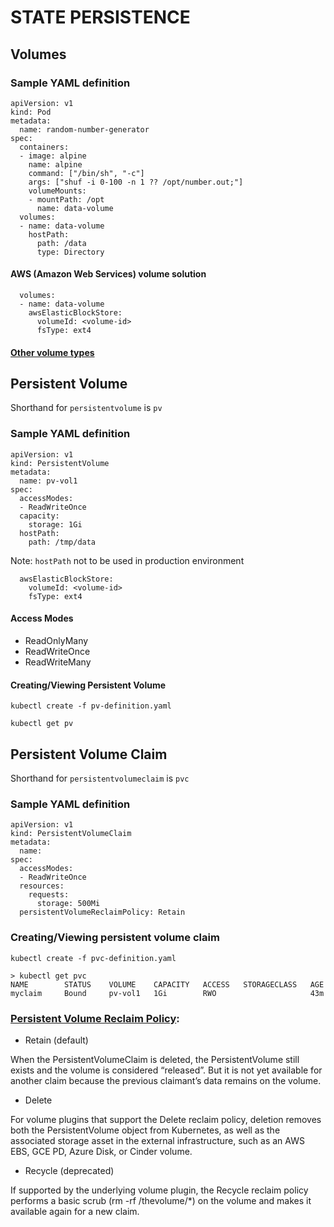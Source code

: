 # STATE PERSISTENCE

## Volumes

### Sample YAML definition

```
apiVersion: v1
kind: Pod
metadata:
  name: random-number-generator
spec:
  containers:
  - image: alpine
    name: alpine
    command: ["/bin/sh", "-c"]
    args: ["shuf -i 0-100 -n 1 ?? /opt/number.out;"]
    volumeMounts:
    - mountPath: /opt
      name: data-volume
  volumes:
  - name: data-volume
    hostPath:
      path: /data
      type: Directory
```

#### AWS (Amazon Web Services) volume solution

```
  volumes:
  - name: data-volume
    awsElasticBlockStore:
      volumeId: <volume-id>
      fsType: ext4
```

#### [Other volume types](https://kubernetes.io/docs/concepts/storage/#types-of-volumes)

## Persistent Volume

Shorthand for `persistentvolume` is `pv`

### Sample YAML definition

```
apiVersion: v1
kind: PersistentVolume
metadata:
  name: pv-vol1
spec:
  accessModes:
  - ReadWriteOnce
  capacity:
    storage: 1Gi
  hostPath:
    path: /tmp/data 
``` 
Note: `hostPath` not to be used in production environment

```
  awsElasticBlockStore:
    volumeId: <volume-id>
    fsType: ext4
```

#### Access Modes
- ReadOnlyMany
- ReadWriteOnce
- ReadWriteMany

#### Creating/Viewing Persistent Volume

```
kubectl create -f pv-definition.yaml
```

```
kubectl get pv
```

## Persistent Volume Claim

Shorthand for `persistentvolumeclaim` is `pvc`

### Sample YAML definition

```
apiVersion: v1
kind: PersistentVolumeClaim
metadata:
  name: 
spec:
  accessModes:
  - ReadWriteOnce
  resources:
    requests:
      storage: 500Mi
  persistentVolumeReclaimPolicy: Retain
```

### Creating/Viewing persistent volume claim

```
kubectl create -f pvc-definition.yaml
```

```
> kubectl get pvc 
NAME        STATUS    VOLUME    CAPACITY   ACCESS   STORAGECLASS   AGE
myclaim     Bound     pv-vol1   1Gi        RWO                     43m
```

### [Persistent Volume Reclaim Policy](https://kubernetes.io/docs/concepts/storage/persistent-volumes/#reclaiming):

- Retain (default)

When the PersistentVolumeClaim is deleted, the PersistentVolume still exists and the volume is considered “released”. But it is not yet available for another claim because the previous claimant’s data remains on the volume.

- Delete

For volume plugins that support the Delete reclaim policy, deletion removes both the PersistentVolume object from Kubernetes, as well as the associated storage asset in the external infrastructure, such as an AWS EBS, GCE PD, Azure Disk, or Cinder volume.

- Recycle (deprecated)

If supported by the underlying volume plugin, the Recycle reclaim policy performs a basic scrub (rm -rf /thevolume/*) on the volume and makes it available again for a new claim.
